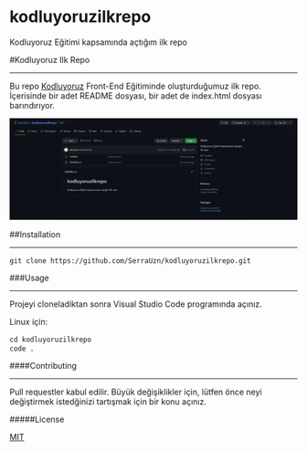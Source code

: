 # kodluyoruzilkrepo
Kodluyoruz Eğitimi kapsamında açtığım ilk repo

#Kodluyoruz Ilk Repo
***
Bu repo [Kodluyoruz]() Front-End Eğitiminde oluşturduğumuz ilk repo. İçerisinde bir adet README dosyası, bir adet de index.html dosyası barındırıyor.

![](https://raw.githubusercontent.com/SerraUzn/kodluyoruzilkrepo/main/ilkrepo.png)

##Installation
***
```
git clone https://github.com/SerraUzn/kodluyoruzilkrepo.git
```

###Usage
***
Projeyi cloneladiktan sonra Visual Studio Code programında açınız.

Linux için:

```
cd kodluyoruzilkrepo
code .
```

####Contributing 
***
Pull requestler kabul edilir. Büyük değişiklikler için, lütfen önce neyi değiştirmek istedğinizi tartışmak için bir konu açınız.

#####License

[MIT](https://choosealicense.com/licenses/mit/)